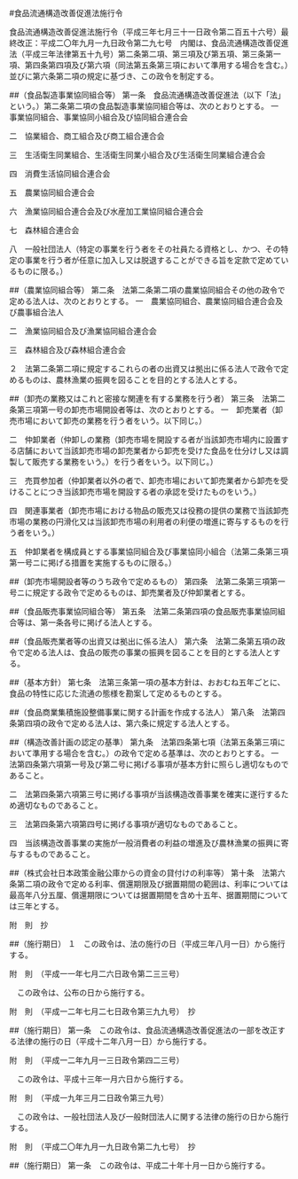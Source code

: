 #食品流通構造改善促進法施行令


食品流通構造改善促進法施行令（平成三年七月三十一日政令第二百五十六号）最終改正：平成二〇年九月一九日政令第二九七号　内閣は、食品流通構造改善促進法（平成三年法律第五十九号）第二条第二項、第三項及び第五項、第三条第一項、第四条第四項及び第六項（同法第五条第三項において準用する場合を含む。）並びに第六条第二項の規定に基づき、この政令を制定する。

##（食品製造事業協同組合等）
第一条　食品流通構造改善促進法（以下「法」という。）第二条第二項の食品製造事業協同組合等は、次のとおりとする。
一　事業協同組合、事業協同小組合及び協同組合連合会

二　協業組合、商工組合及び商工組合連合会

三　生活衛生同業組合、生活衛生同業小組合及び生活衛生同業組合連合会

四　消費生活協同組合連合会

五　農業協同組合連合会

六　漁業協同組合連合会及び水産加工業協同組合連合会

七　森林組合連合会

八　一般社団法人（特定の事業を行う者をその社員たる資格とし、かつ、その特定の事業を行う者が任意に加入し又は脱退することができる旨を定款で定めているものに限る。）




##（農業協同組合等）
第二条　法第二条第二項の農業協同組合その他の政令で定める法人は、次のとおりとする。
一　農業協同組合、農業協同組合連合会及び農事組合法人

二　漁業協同組合及び漁業協同組合連合会

三　森林組合及び森林組合連合会


２　法第二条第二項に規定するこれらの者の出資又は拠出に係る法人で政令で定めるものは、農林漁業の振興を図ることを目的とする法人とする。



##（卸売の業務又はこれと密接な関連を有する業務を行う者）
第三条　法第二条第三項第一号の卸売市場開設者等は、次のとおりとする。
一　卸売業者（卸売市場において卸売の業務を行う者をいう。以下同じ。）

二　仲卸業者（仲卸しの業務（卸売市場を開設する者が当該卸売市場内に設置する店舗において当該卸売市場の卸売業者から卸売を受けた食品を仕分けし又は調製して販売する業務をいう。）を行う者をいう。以下同じ。）

三　売買参加者（仲卸業者以外の者で、卸売市場において卸売業者から卸売を受けることにつき当該卸売市場を開設する者の承認を受けたものをいう。）

四　関連事業者（卸売市場における物品の販売又は役務の提供の業務で当該卸売市場の業務の円滑化又は当該卸売市場の利用者の利便の増進に寄与するものを行う者をいう。）

五　仲卸業者を構成員とする事業協同組合及び事業協同小組合（法第二条第三項第一号ニに掲げる措置を実施するものに限る。）




##（卸売市場開設者等のうち政令で定めるもの）
第四条　法第二条第三項第一号ニに規定する政令で定めるものは、卸売業者及び仲卸業者とする。



##（食品販売事業協同組合等）
第五条　法第二条第四項の食品販売事業協同組合等は、第一条各号に掲げる法人とする。



##（食品販売業者等の出資又は拠出に係る法人）
第六条　法第二条第五項の政令で定める法人は、食品の販売の事業の振興を図ることを目的とする法人とする。



##（基本方針）
第七条　法第三条第一項の基本方針は、おおむね五年ごとに、食品の特性に応じた流通の態様を勘案して定めるものとする。



##（食品商業集積施設整備事業に関する計画を作成する法人）
第八条　法第四条第四項の政令で定める法人は、第六条に規定する法人とする。



##（構造改善計画の認定の基準）
第九条　法第四条第七項（法第五条第三項において準用する場合を含む。）の政令で定める基準は、次のとおりとする。
一　法第四条第六項第一号及び第二号に掲げる事項が基本方針に照らし適切なものであること。

二　法第四条第六項第三号に掲げる事項が当該構造改善事業を確実に遂行するため適切なものであること。

三　法第四条第六項第四号に掲げる事項が適切なものであること。

四　当該構造改善事業の実施が一般消費者の利益の増進及び農林漁業の振興に寄与するものであること。




##（株式会社日本政策金融公庫からの資金の貸付けの利率等）
第十条　法第六条第二項の政令で定める利率、償還期限及び据置期間の範囲は、利率については最高年八分五厘、償還期限については据置期間を含め十五年、据置期間については三年とする。




附　則　抄

##（施行期日）
１　この政令は、法の施行の日（平成三年八月一日）から施行する。


附　則　（平成一一年七月二六日政令第二三三号）


　この政令は、公布の日から施行する。


附　則　（平成一二年七月二七日政令第三九九号）　抄


##（施行期日）
第一条　この政令は、食品流通構造改善促進法の一部を改正する法律の施行の日（平成十二年八月一日）から施行する。


附　則　（平成一二年九月一三日政令第四二三号）


　この政令は、平成十三年一月六日から施行する。


附　則　（平成一九年三月二日政令第三九号）


　この政令は、一般社団法人及び一般財団法人に関する法律の施行の日から施行する。


附　則　（平成二〇年九月一九日政令第二九七号）　抄


##（施行期日）
第一条　この政令は、平成二十年十月一日から施行する。






